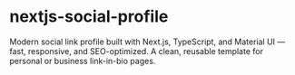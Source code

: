 # nextjs-social-profile
Modern social link profile built with Next.js, TypeScript, and Material UI — fast, responsive, and SEO-optimized. A clean, reusable template for personal or business link-in-bio pages.
